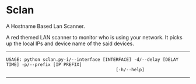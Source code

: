 # Sclan
A Hostname Based Lan Scanner.

A red themed LAN scanner to monitor who is using your network.
It picks up the local IPs and device name of the said devices.



_________________________________________________________________________________________________________
    USAGE: python sclan.py-i/--interface [INTERFACE] -d/--delay [DELAY TIME] -p/--prefix [IP PREFIX]  
                                              [-h/--help]
_________________________________________________________________________________________________________





